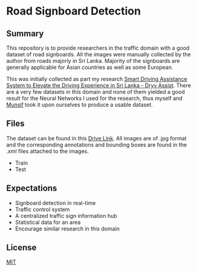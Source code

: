 # Road Signboard Detection

## Summary
This repository is to provide researchers in the traffic domain with a good dataset of road signboards.
All the images were manually collected by the author from roads majorly in Sri Lanka. Majority of the signboards are generally applicable for Asian countries as well as some European.

This was initially collected as part my research [Smart Driving Assistance System to Elevate the Driving Experience in Sri Lanka - Dryv Assist](https://ieeexplore.ieee.org/document/8550065). There are a very few datasets in this domain and none of them yielded a good result for the Neural Networks I used for the research, thus myself and [Munsif](https://github.com/munsif3) took it upon ourselves to produce a usable dataset.

## Files
The dataset can be found in this [Drive Link](https://drive.google.com/open?id=1vEcsM_1wKM3wvrvYimGCQcemD-I1SBMP).
All images are of .jpg format and the corresponding annotations and bounding boxes are found in the .xml files attached to the images.
* Train
* Test

## Expectations
* Signboard detection in real-time
* Traffic control system
* A centralized traffic sign information hub
* Statistical data for an area
* Encourage similar research in this domain

## License
[MIT](https://choosealicense.com/licenses/mit/)
